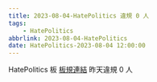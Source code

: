 ```yaml
---
title: 2023-08-04-HatePolitics 違規 0 人
tags:
    - HatePolitics
abbrlink: 2023-08-04-HatePolitics
date: HatePolitics-2023-08-04 12:00:00
---
```

HatePolitics 板 [板規連結](https://www.ptt.cc/bbs/HatePolitics/M.1617115262.A.D60.html)
昨天違規 0 人
